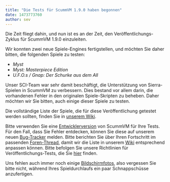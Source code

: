 ```yaml
---
title: "Die Tests für ScummVM 1.9.0 haben begonnen"
date: 1473773760
author: sev
---
```


Die Zeit fliegt dahin, und nun ist es an der Zeit, den Veröffentlichungs-Zyklus für ScummVM 1.9.0 einzuleiten.

Wir konnten zwei neue Spiele-Engines fertigstellen, und möchten Sie daher bitten, die folgenden Spiele zu testen:

*   *Myst*
*   *Myst: Masterpiece Edition*
*   *U.F.O.s / Gnap: Der Schurke aus dem All*

Unser SCI-Team war sehr damit beschäftigt, die Unterstützung von Sierra-Spielen in ScummVM zu verbessern. Dies bestand vor allem darin, die vorhandenen Fehler in den originalen Spiele-Skripten zu beheben. Daher möchten wir Sie bitten, auch einige dieser Spiele zu testen.

Die vollständige Liste der Spiele, die für diese Veröffentlichung getestet werden sollten, finden Sie in [unserem Wiki](http://wiki.scummvm.org/index.php/Release_Testing/1.9.0).

Bitte verwenden Sie eine [Entwicklerversion](/downloads/#daily) von ScummVM für Ihre Tests. Für den Fall, dass Sie Fehler entdecken, können Sie diese auf unserem neuen [Bug-Tracker](https://bugs.scummvm.org/) melden. Bitte berichten Sie über Ihren Fortschritt im passenden [Foren-Thread](http://forums.scummvm.org/viewtopic.php?t=14161), damit wir die Liste in unserem [Wiki](http://wiki.scummvm.org/index.php/Release_Testing/1.9.0) entsprechend anpassen können. Bitte befolgen Sie unsere Richtlinien für Veröffentlichungs-Tests, die Sie [hier](http://wiki.scummvm.org/index.php/Release_Testing) finden.

Uns fehlen auch immer noch einige [Bildschirmfotos](http://wiki.scummvm.org/index.php/Screenshots), also vergessen Sie bitte nicht, während Ihres Spieldurchlaufs ein paar Schnappschüsse anzufertigen.
